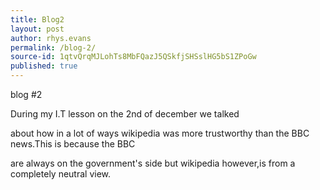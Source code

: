 ```yaml
---
title: Blog2
layout: post
author: rhys.evans
permalink: /blog-2/
source-id: 1qtvQrqMJLohTs8MbFQazJ5QSkfjSHSslHG5bS1ZPoGw
published: true
---
```

blog #2

During my I.T lesson on the 2nd of december we talked 

about how in a lot of ways wikipedia was more trustworthy than the BBC news.This is because the BBC

are always on the government's side but wikipedia however,is from a completely neutral view.

